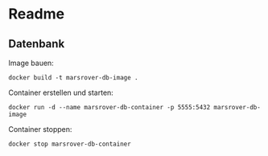 # Readme

## Datenbank

Image bauen:
```shell
docker build -t marsrover-db-image .
```

Container erstellen und starten:
```shell
docker run -d --name marsrover-db-container -p 5555:5432 marsrover-db-image
```

Container stoppen:
```shell
docker stop marsrover-db-container 
```